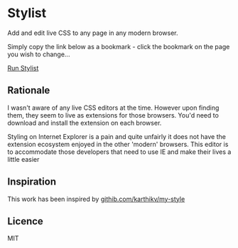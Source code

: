 # Stylist

Add and edit live CSS to any page in any modern browser.

Simply copy the link below as a bookmark - click the bookmark on the page you wish to change...

<a href="javascript:{SCRIPT}">Run Stylist</a>

## Rationale

I wasn't aware of any live CSS editors at the time. However upon finding them, they seem to live as extensions for those browsers. You'd need to download and install the extension on each browser. 
		
Styling on Internet Explorer is a pain and quite unfairly it does not have the extension ecosystem enjoyed in the other 'modern' browsers. This editor is to accommodate those developers that need to use IE and make their lives a little easier

## Inspiration		

This work has been inspired by <a href="http://githib.com/karthikv/my-style">githib.com/karthikv/my-style</a>

## Licence

MIT